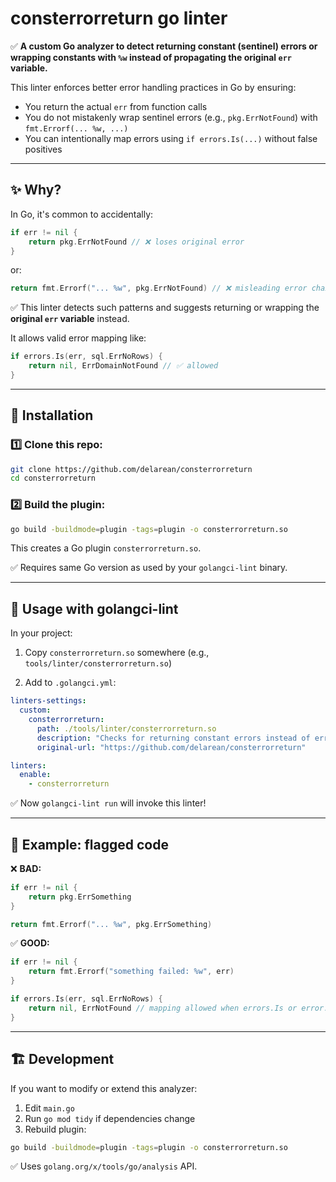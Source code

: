 # consterrorreturn go linter

✅ **A custom Go analyzer to detect returning constant (sentinel) errors or wrapping constants with `%w` instead of propagating the original `err` variable.**

This linter enforces better error handling practices in Go by ensuring:

- You return the actual `err` from function calls
- You do not mistakenly wrap sentinel errors (e.g., `pkg.ErrNotFound`) with `fmt.Errorf(... %w, ...)`
- You can intentionally map errors using `if errors.Is(...)` without false positives

---

## ✨ **Why?**

In Go, it's common to accidentally:

```go
if err != nil {
    return pkg.ErrNotFound // ❌ loses original error
}
```

or:

```go
return fmt.Errorf("... %w", pkg.ErrNotFound) // ❌ misleading error chain
```

✅ This linter detects such patterns and suggests returning or wrapping the **original `err` variable** instead.

It allows valid error mapping like:

```go
if errors.Is(err, sql.ErrNoRows) {
    return nil, ErrDomainNotFound // ✅ allowed
}
```

---

## 🚀 **Installation**

### 1️⃣ **Clone this repo:**

```bash
git clone https://github.com/delarean/consterrorreturn
cd consterrorreturn
```

### 2️⃣ **Build the plugin:**

```bash
go build -buildmode=plugin -tags=plugin -o consterrorreturn.so
```

This creates a Go plugin `consterrorreturn.so`.

✅ Requires same Go version as used by your `golangci-lint` binary.

---

## 📝 **Usage with golangci-lint**

In your project:

1. Copy `consterrorreturn.so` somewhere (e.g., `tools/linter/consterrorreturn.so`)

2. Add to `.golangci.yml`:

```yaml
linters-settings:
  custom:
    consterrorreturn:
      path: ./tools/linter/consterrorreturn.so
      description: "Checks for returning constant errors instead of err"
      original-url: "https://github.com/delarean/consterrorreturn"

linters:
  enable:
    - consterrorreturn
```

✅ Now `golangci-lint run` will invoke this linter!

---

## 📐 **Example: flagged code**

❌ **BAD:**

```go
if err != nil {
    return pkg.ErrSomething
}

return fmt.Errorf("... %w", pkg.ErrSomething)
```

✅ **GOOD:**

```go
if err != nil {
    return fmt.Errorf("something failed: %w", err)
}

if errors.Is(err, sql.ErrNoRows) {
    return nil, ErrNotFound // mapping allowed when errors.Is or error.As is used
}
```

---

## 🏗️ **Development**

If you want to modify or extend this analyzer:

1. Edit `main.go`
2. Run `go mod tidy` if dependencies change
3. Rebuild plugin:

```bash
go build -buildmode=plugin -tags=plugin -o consterrorreturn.so
```

✅ Uses `golang.org/x/tools/go/analysis` API.